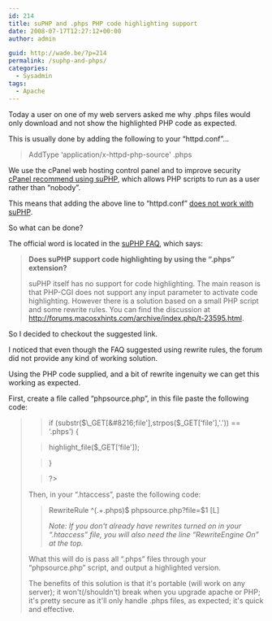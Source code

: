 ```yaml
---
id: 214
title: suPHP and .phps PHP code highlighting support
date: 2008-07-17T12:27:12+00:00
author: admin

guid: http://wade.be/?p=214
permalink: /suphp-and-phps/
categories:
  - Sysadmin
tags:
  - Apache
---
```

<p class="lead">
  Today a user on one of my web servers asked me why .phps files would only download and not show the highlighted PHP code as expected.
</p>

This is usually done by adding the following to your &#8220;httpd.conf&#8221;&#8230;

> AddType &#8216;application/x-httpd-php-source' .phps

We use the cPanel web hosting control panel and to improve security [cPanel recommend using suPHP](http://www.cpanel.net/support/docs/ea/ea3/ea3php_hardening_php.html), which allows PHP scripts to run as a user rather than &#8220;nobody&#8221;.

This means that adding the above line to &#8220;httpd.conf&#8221; [does not work with suPHP](http://lists.marsching.com/pipermail/suphp/2005-January/000638.html).

So what can be done?

<!--more-->

The official word is located in the [suPHP FAQ](http://www.suphp.org/FAQ.html), which says:

>  **Does suPHP support code highlighting by using the &#8220;.phps&#8221; extension?**
> 
> suPHP itself has no support for code highlighting. The main reason is that PHP-CGI does not support any input parameter to activate code highlighting. However there is a solution based on a small PHP script and some rewrite rules. You can find the discussion at <http://forums.macosxhints.com/archive/index.php/t-23595.html>.

So I decided to checkout the suggested link.

I noticed that even though the FAQ suggested using rewrite rules, the forum did not provide any kind of working solution.

Using the PHP code supplied, and a bit of rewrite ingenuity we can get this working as expected.

First, create a file called &#8220;phpsource.php&#8221;, in this file paste the following code:

> <?php
  
> if (substr($\_GET[&#8216;file'],strpos($\_GET[&#8216;file'],'.')) == &#8216;.phps') {
  
> highlight\_file($\_GET[&#8216;file']);
  
> }
  
> ?>

Then, in your &#8220;.htaccess&#8221;, paste the following code:

> RewriteRule ^(.+\.phps)$ phpsource.php?file=$1 [L]
> 
> _Note: If you don't already have rewrites turned on_ _in your &#8220;.htaccess&#8221; file,_ _you will also need the line &#8220;RewriteEngine On&#8221; at the top._

What this will do is pass all &#8220;.phps&#8221; files through your &#8220;phpsource.php&#8221; script, and output a highlighted version.

The benefits of this solution is that it's portable (will work on any server); it won't(/shouldn't) break when you upgrade apache or PHP; it's pretty secure as it'll only handle .phps files, as expected; it's quick and effective.